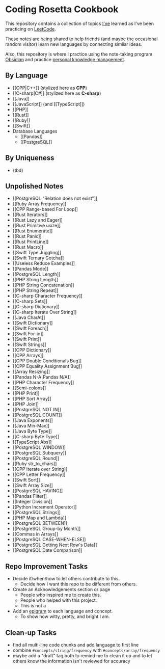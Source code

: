 # Coding Rosetta Cookbook

This repository contains a collection of topics [I've](https://github.com/aaron-ritchey) learned as I've been practicing on [LeetCode](https://leetcode.com).

These notes are being shared to help friends (and maybe the occasional random visitor) learn new languages by connecting similar ideas.

Also, this repository is where I practice using the note-taking program [Obsidian](https://obsidian.md) and practice [personal knowledge management](https://en.wikipedia.org/wiki/Personal_knowledge_management).

## By Language
- [[CPP|C++]] (stylized here as **CPP**)
- [[C-sharp|C#]] (stylized here as **C-sharp**)
- [[Java]]
- [[JavaScript]] (and [[TypeScript]])
- [[PHP]]
- [[Rust]]
- [[Ruby]]
- [[Swift]]
- Database Languages
	- [[Pandas]]
	- [[PostgreSQL]]

## By Uniqueness
- (tbd)
## Unpolished Notes
* [[PostgreSQL "Relation does not exist"]]
* [[Ruby Array Frequency]]
* [[CPP Range-based For Loop]]
* [[Rust Iterators]]
* [[Rust Lazy and Eager]]
* [[Rust Primitive usize]]
* [[Rust Enumerate]]
* [[Rust Panic]]
* [[Rust PrintLine]]
* [[Rust Macro]]
* [[Swift Type Juggling]]
* [[Swift Ternary Gotcha]]
* [[Useless Reduce Examples]]
* [[Pandas Mode]]
* [[PostgreSQL Length]]
* [[PHP String Length]]
* [[PHP String Concatenation]]
* [[PHP String Repeat]]
* [[C-sharp Character Frequency]]
* [[C-sharp Sets]]
* [[C-sharp Dictionary]]
* [[C-sharp Iterate Over String]]
* [[Java CharAt]]
* [[Swift Dictionary]]
* [[Swift Foreach]]
* [[Swift For-in]]
* [[Swift Print]]
* [[Swift Strings]]
* [[CPP Dictionary]]
* [[CPP Arrays]]
* [[CPP Double Conditionals Bug]]
* [[CPP Equality Assignment Bug]]
* [[Array Resizing]]
* [[Pandas N-A|Pandas N/A]]
* [[PHP Character Frequency]]
* [[Semi-colons]]
* [[PHP Print]]
* [[PHP Sort Array]]
* [[PHP Join]]
* [[PostgreSQL NOT IN]]
* [[PostgreSQL COUNT]]
* [[Java Exponents]]
* [[Java Min-Max]]
* [[Java Byte Type]]
* [[C-sharp Byte Type]]
* [[TypeScript Abs]]
* [[PostgreSQL WINDOW]]
* [[PostgreSQL Subquery]]
* [[PostgreSQL Round]]
* [[Ruby str_to_chars]]
* [[CPP Iterate over String]]
* [[CPP Letter Frequency]]
* [[Swift Sort]]
* [[Swift Array Size]]
* [[PostgreSQL HAVING]]
* [[Pandas Filter]]
* [[Integer Division]]
* [[Python Increment Operator]]
* [[PostgreSQL Strings]]
* [[PHP Map and Lambda]]
* [[PostgreSQL BETWEEN]]
* [[PostgreSQL Group-by Month]]
* [[Commas in Arrays]]
* [[PostgreSQL CASE-WHEN-ELSE]]
* [[PostgreSQL Getting Next Row's Data]]
* [[PostgreSQL Date Comparison]]
## Repo Improvement Tasks
- Decide if/when/how to let others contribute to this.
	- Decide how I want this repo to be different from others.
- Create an Acknowledgements section or page
	- People who inspired me to create this.
	- People who helped with this project.
	- This is not a
- Add an [epigram](https://en.wikipedia.org/wiki/Epigram) to each language and concept.
	- To show how witty, pretty, and bright I am.
## Clean-up Tasks
- find all multi-line code chunks and add language to first line
- combine `#concepts/string/frequency` with `#concepts/array/frequency`
- maybe add a "draft" tag both to remind me to clean it up and to let others know the information isn't reviewed for accuracy